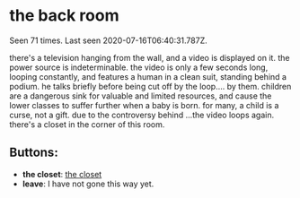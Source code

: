 # the back room

Seen 71 times. Last seen 2020-07-16T06:40:31.787Z.

there's a television hanging from the wall, and a video is displayed on it. the power source is indeterminable. the video is only a few seconds long, looping constantly, and features a human in a clean suit, standing behind a podium. he talks briefly before being cut off by the loop.<span class='doc'>... by them. children are a dangerous sink for valuable and limited resources, and cause the lower classes to suffer further when a baby is born. for many, a child is a curse, not a gift. due to the controversy behind ...</span>the video loops again. there's a closet in the corner of this room.

## Buttons:

- **the closet**: [the closet](the-closet-N29f16l.md)
- **leave**: I have not gone this way yet.